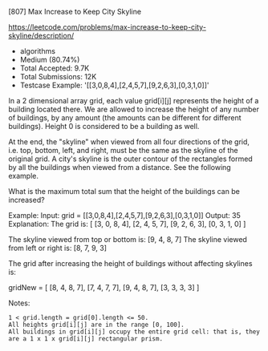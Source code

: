 [807] Max Increase to Keep City Skyline  

https://leetcode.com/problems/max-increase-to-keep-city-skyline/description/

* algorithms
* Medium (80.74%)
* Total Accepted:    9.7K
* Total Submissions: 12K
* Testcase Example:  '[[3,0,8,4],[2,4,5,7],[9,2,6,3],[0,3,1,0]]'

In a 2 dimensional array grid, each value grid[i][j] represents the height of a building located there. We are allowed to increase the height of any number of buildings, by any amount (the amounts can be different for different buildings). Height 0 is considered to be a building as well. 

At the end, the "skyline" when viewed from all four directions of the grid, i.e. top, bottom, left, and right, must be the same as the skyline of the original grid. A city's skyline is the outer contour of the rectangles formed by all the buildings when viewed from a distance. See the following example.

What is the maximum total sum that the height of the buildings can be increased?


Example:
Input: grid = [[3,0,8,4],[2,4,5,7],[9,2,6,3],[0,3,1,0]]
Output: 35
Explanation: 
The grid is:
[ [3, 0, 8, 4], 
  [2, 4, 5, 7],
  [9, 2, 6, 3],
  [0, 3, 1, 0] ]

The skyline viewed from top or bottom is: [9, 4, 8, 7]
The skyline viewed from left or right is: [8, 7, 9, 3]

The grid after increasing the height of buildings without affecting skylines is:

gridNew = [ [8, 4, 8, 7],
            [7, 4, 7, 7],
            [9, 4, 8, 7],
            [3, 3, 3, 3] ]



Notes: 


	1 < grid.length = grid[0].length <= 50.
	All heights grid[i][j] are in the range [0, 100].
	All buildings in grid[i][j] occupy the entire grid cell: that is, they are a 1 x 1 x grid[i][j] rectangular prism.



